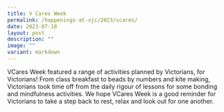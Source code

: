 ```yaml
---
title: V Cares Week
permalink: /happenings-at-vjc/2023/vcares/
date: 2023-07-10
layout: post
description: ""
image: ""
variant: markdown
---
```

VCares Week featured a range of activities planned by Victorians, for Victorians! From class breakfast to beads by numbers and kite making, Victorians took time off from the daily rigour of lessons for some bonding and mindfulness activities. We hope VCares Week is a good reminder for Victorians to take a step back to rest, relax and look out for one another. 